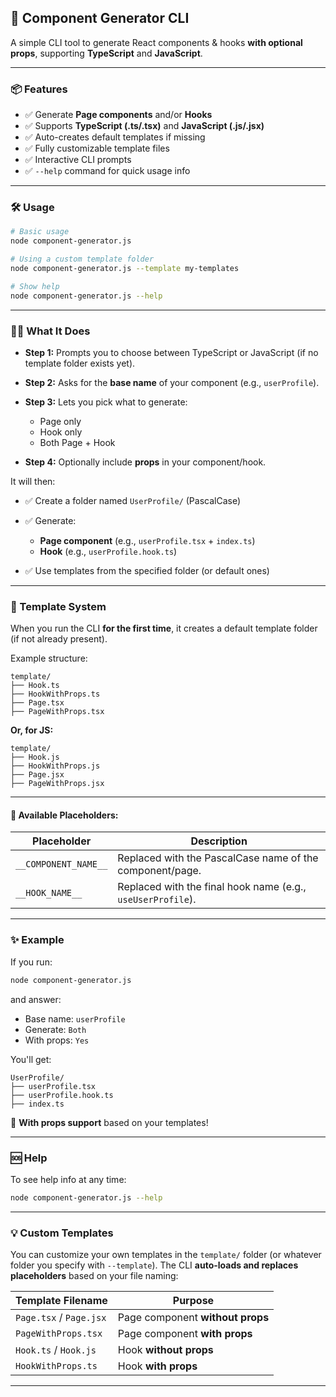 ## 🚀 Component Generator CLI

A simple CLI tool to generate React components & hooks **with optional props**, supporting **TypeScript** and **JavaScript**.

---

### 📦 Features

* ✅ Generate **Page components** and/or **Hooks**
* ✅ Supports **TypeScript (.ts/.tsx)** and **JavaScript (.js/.jsx)**
* ✅ Auto-creates default templates if missing
* ✅ Fully customizable template files
* ✅ Interactive CLI prompts
* ✅ `--help` command for quick usage info

---

### 🛠 Usage

```bash
# Basic usage
node component-generator.js

# Using a custom template folder
node component-generator.js --template my-templates

# Show help
node component-generator.js --help
```

---

### 👨‍💻 What It Does

* **Step 1:** Prompts you to choose between TypeScript or JavaScript (if no template folder exists yet).
* **Step 2:** Asks for the **base name** of your component (e.g., `userProfile`).
* **Step 3:** Lets you pick what to generate:

  * Page only
  * Hook only
  * Both Page + Hook
* **Step 4:** Optionally include **props** in your component/hook.

It will then:

* ✅ Create a folder named `UserProfile/` (PascalCase)
* ✅ Generate:

  * **Page component** (e.g., `userProfile.tsx` + `index.ts`)
  * **Hook** (e.g., `userProfile.hook.ts`)
* ✅ Use templates from the specified folder (or default ones)

---

### 📁 Template System

When you run the CLI **for the first time**, it creates a default template folder (if not already present).

Example structure:

```
template/
├── Hook.ts
├── HookWithProps.ts
├── Page.tsx
├── PageWithProps.tsx
```

**Or, for JS:**

```
template/
├── Hook.js
├── HookWithProps.js
├── Page.jsx
├── PageWithProps.jsx
```

---

#### 🔑 Available Placeholders:

| Placeholder          | Description                                                 |
| -------------------- | ----------------------------------------------------------- |
| `__COMPONENT_NAME__` | Replaced with the PascalCase name of the component/page.    |
| `__HOOK_NAME__`      | Replaced with the final hook name (e.g., `useUserProfile`). |

---

### ✨ Example

If you run:

```bash
node component-generator.js
```

and answer:

* Base name: `userProfile`
* Generate: `Both`
* With props: `Yes`

You'll get:

```
UserProfile/
├── userProfile.tsx
├── userProfile.hook.ts
├── index.ts
```

🚀 **With props support** based on your templates!

---

### 🆘 Help

To see help info at any time:

```bash
node component-generator.js --help
```

---

### 💡 Custom Templates

You can customize your own templates in the `template/` folder (or whatever folder you specify with `--template`). The CLI **auto-loads and replaces placeholders** based on your file naming:

| Template Filename       | Purpose                          |
| ----------------------- | -------------------------------- |
| `Page.tsx` / `Page.jsx` | Page component **without props** |
| `PageWithProps.tsx`     | Page component **with props**    |
| `Hook.ts` / `Hook.js`   | Hook **without props**           |
| `HookWithProps.ts`      | Hook **with props**              |

---
